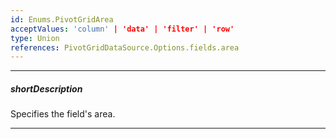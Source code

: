 ```yaml
---
id: Enums.PivotGridArea
acceptValues: 'column' | 'data' | 'filter' | 'row'
type: Union
references: PivotGridDataSource.Options.fields.area
---
```

---
##### shortDescription
Specifies the field's area.

---
